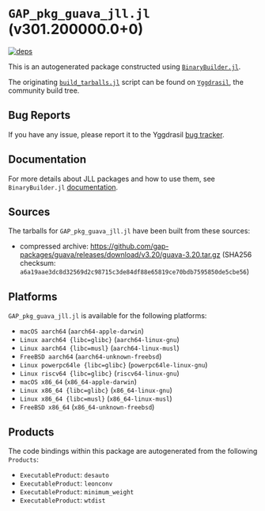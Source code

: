 # `GAP_pkg_guava_jll.jl` (v301.200000.0+0)

[![deps](https://juliahub.com/docs/GAP_pkg_guava_jll/deps.svg)](https://juliahub.com/ui/Packages/General/GAP_pkg_guava_jll/)

This is an autogenerated package constructed using [`BinaryBuilder.jl`](https://github.com/JuliaPackaging/BinaryBuilder.jl).

The originating [`build_tarballs.jl`](https://github.com/JuliaPackaging/Yggdrasil/blob/1ac25768e88c6443aba6f7ee925d07a54e19a3c1/G/GAP_pkg/GAP_pkg_guava/build_tarballs.jl) script can be found on [`Yggdrasil`](https://github.com/JuliaPackaging/Yggdrasil/), the community build tree.

## Bug Reports

If you have any issue, please report it to the Yggdrasil [bug tracker](https://github.com/JuliaPackaging/Yggdrasil/issues).

## Documentation

For more details about JLL packages and how to use them, see `BinaryBuilder.jl` [documentation](https://docs.binarybuilder.org/stable/jll/).

## Sources

The tarballs for `GAP_pkg_guava_jll.jl` have been built from these sources:

* compressed archive: https://github.com/gap-packages/guava/releases/download/v3.20/guava-3.20.tar.gz (SHA256 checksum: `a6a19aae3dc8d32569d2c98715c3de84df88e65819ce70bdb7595850de5cbe56`)

## Platforms

`GAP_pkg_guava_jll.jl` is available for the following platforms:

* `macOS aarch64` (`aarch64-apple-darwin`)
* `Linux aarch64 {libc=glibc}` (`aarch64-linux-gnu`)
* `Linux aarch64 {libc=musl}` (`aarch64-linux-musl`)
* `FreeBSD aarch64` (`aarch64-unknown-freebsd`)
* `Linux powerpc64le {libc=glibc}` (`powerpc64le-linux-gnu`)
* `Linux riscv64 {libc=glibc}` (`riscv64-linux-gnu`)
* `macOS x86_64` (`x86_64-apple-darwin`)
* `Linux x86_64 {libc=glibc}` (`x86_64-linux-gnu`)
* `Linux x86_64 {libc=musl}` (`x86_64-linux-musl`)
* `FreeBSD x86_64` (`x86_64-unknown-freebsd`)

## Products

The code bindings within this package are autogenerated from the following `Products`:

* `ExecutableProduct`: `desauto`
* `ExecutableProduct`: `leonconv`
* `ExecutableProduct`: `minimum_weight`
* `ExecutableProduct`: `wtdist`
